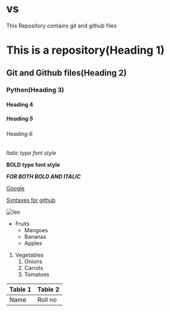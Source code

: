 # vs
This Repository contains git and github files

# This is a repository(Heading 1)
## Git and Github files(Heading 2)
### Python(Heading 3)
#### Heading 4
##### Heading 5
###### Heading 6

*Italic type font style*

**BOLD type font style**

***FOR BOTH BOLD AND ITALIC***

[Google](https://www.google.com/)

[Syntaxes for github](https://docs.github.com/en/github/writing-on-github/getting-started-with-writing-and-formatting-on-github/basic-writing-and-formatting-syntax)

![leo](https://i.pinimg.com/736x/82/7f/f1/827ff1d476b980542b42dcc9f7551d29.jpg)

* Fruits
  * Mangoes
  * Bananas
  * Apples
1. Vegetables
    1. Onions
    2. Carrots
    3. Tomatoes
  
 Table 1 | Table 2
 -----------|------------
 Name|Roll no

